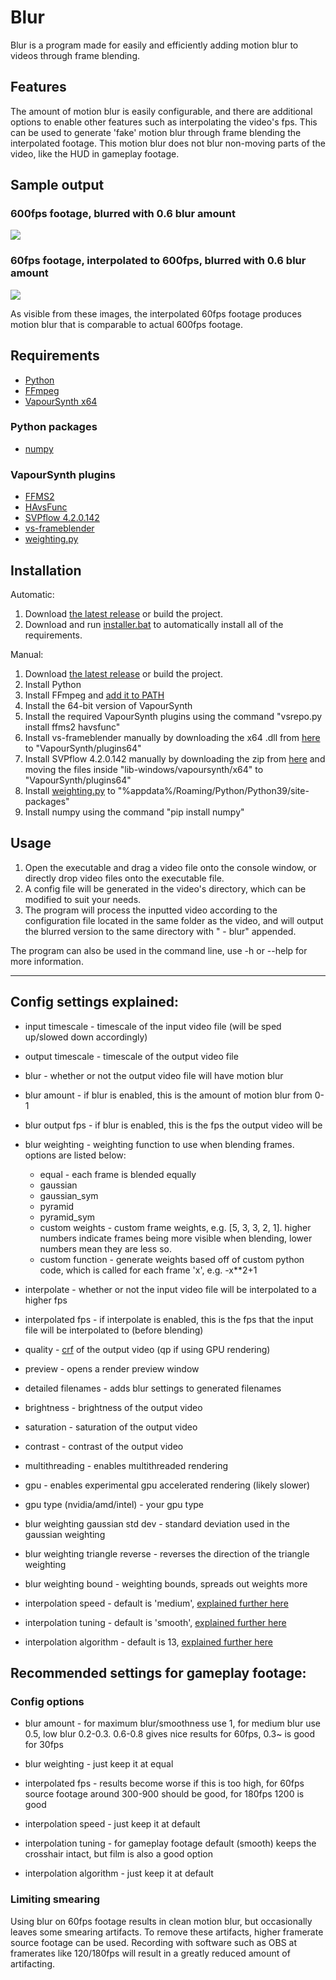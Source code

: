# Blur
Blur is a program made for easily and efficiently adding motion blur to videos through frame blending.

## Features
The amount of motion blur is easily configurable, and there are additional options to enable other features such as interpolating the video's fps. This can be used to generate 'fake' motion blur through frame blending the interpolated footage. This motion blur does not blur non-moving parts of the video, like the HUD in gameplay footage.

## Sample output
### 600fps footage, blurred with 0.6 blur amount
![](https://i.imgur.com/Hk0XIPe.jpg)
### 60fps footage, interpolated to 600fps, blurred with 0.6 blur amount
![](https://i.imgur.com/I4QFWGc.jpg)

As visible from these images, the interpolated 60fps footage produces motion blur that is comparable to actual 600fps footage.

## Requirements
- [Python](https://www.python.org/downloads)
- [FFmpeg](https://ffmpeg.org/download.html)
- [VapourSynth x64](https://www.vapoursynth.com)

### Python packages
- [numpy](https://pypi.org/project/numpy/)

### VapourSynth plugins
- [FFMS2](https://github.com/FFMS/ffms2)
- [HAvsFunc](https://github.com/HomeOfVapourSynthEvolution/havsfunc)
- [SVPflow 4.2.0.142](https://web.archive.org/web/20190322064557/http://www.svp-team.com/files/gpl/svpflow-4.2.0.142.zip)
- [vs-frameblender](https://github.com/f0e/vs-frameblender)
- [weighting.py](https://github.com/f0e/blur/blob/master/weighting.py)

## Installation
Automatic:
1. Download [the latest release](https://github.com/f0e/blur/releases/latest) or build the project.
2. Download and run [installer.bat](https://raw.githubusercontent.com/f0e/blur/master/installer.bat) to automatically install all of the requirements.

Manual:
1. Download [the latest release](https://github.com/f0e/blur/releases/latest) or build the project.
3. Install Python
2. Install FFmpeg and [add it to PATH](https://www.wikihow.com/Install-FFmpeg-on-Windows)
4. Install the 64-bit version of VapourSynth
5. Install the required VapourSynth plugins using the command "vsrepo.py install ffms2 havsfunc"
6. Install vs-frameblender manually by downloading the x64 .dll from [here](https://github.com/f0e/vs-frameblender/releases/latest) to "VapourSynth/plugins64"
7. Install SVPflow 4.2.0.142 manually by downloading the zip from [here](https://web.archive.org/web/20190322064557/http://www.svp-team.com/files/gpl/svpflow-4.2.0.142.zip) and moving the files inside "lib-windows/vapoursynth/x64" to "VapourSynth/plugins64"
8. Install [weighting.py](https://raw.githubusercontent.com/f0e/blur/master/weighting.py) to "%appdata%/Roaming/Python/Python39/site-packages"
9. Install numpy using the command "pip install numpy"

## Usage
1. Open the executable and drag a video file onto the console window, or directly drop video files onto the executable file.
2. A config file will be generated in the video's directory, which can be modified to suit your needs.
3. The program will process the inputted video according to the configuration file located in the same folder as the video, and will output the blurred version to the same directory with " - blur" appended.

The program can also be used in the command line, use -h or --help for more information.

***

## Config settings explained:
- input timescale - timescale of the input video file (will be sped up/slowed down accordingly)
- output timescale - timescale of the output video file

- blur - whether or not the output video file will have motion blur
- blur amount - if blur is enabled, this is the amount of motion blur from 0-1
- blur output fps - if blur is enabled, this is the fps the output video will be
- blur weighting - weighting function to use when blending frames. options are listed below:
  - equal - each frame is blended equally
  - gaussian
  - gaussian_sym
  - pyramid
  - pyramid_sym
  - custom weights - custom frame weights, e.g. [5, 3, 3, 2, 1]. higher numbers indicate frames being more visible when blending, lower numbers mean they are less so.
  - custom function - generate weights based off of custom python code, which is called for each frame 'x', e.g. -x**2+1

- interpolate - whether or not the input video file will be interpolated to a higher fps
- interpolated fps - if interpolate is enabled, this is the fps that the input file will be interpolated to (before blending)

- quality - [crf](https://trac.ffmpeg.org/wiki/Encode/H.264#crf) of the output video (qp if using GPU rendering)
- preview - opens a render preview window
- detailed filenames - adds blur settings to generated filenames

- brightness - brightness of the output video
- saturation - saturation of the output video
- contrast - contrast of the output video

- multithreading - enables multithreaded rendering
- gpu - enables experimental gpu accelerated rendering (likely slower)
- gpu type (nvidia/amd/intel) - your gpu type

- blur weighting gaussian std dev - standard deviation used in the gaussian weighting
- blur weighting triangle reverse - reverses the direction of the triangle weighting
- blur weighting bound - weighting bounds, spreads out weights more

- interpolation speed - default is 'medium', [explained further here](https://www.spirton.com/uploads/InterFrame/InterFrame2.html)
- interpolation tuning - default is 'smooth', [explained further here](https://www.spirton.com/uploads/InterFrame/InterFrame2.html)
- interpolation algorithm - default is 13, [explained further here](https://www.spirton.com/uploads/InterFrame/InterFrame2.html)

## Recommended settings for gameplay footage:
### Config options
- blur amount - for maximum blur/smoothness use 1, for medium blur use 0.5, low blur 0.2-0.3. 0.6-0.8 gives nice results for 60fps, 0.3~ is good for 30fps
- blur weighting - just keep it at equal

- interpolated fps - results become worse if this is too high, for 60fps source footage around 300-900 should be good, for 180fps 1200 is good

- interpolation speed - just keep it at default
- interpolation tuning - for gameplay footage default (smooth) keeps the crosshair intact, but film is also a good option
- interpolation algorithm - just keep it at default

### Limiting smearing
Using blur on 60fps footage results in clean motion blur, but occasionally leaves some smearing artifacts. To remove these artifacts, higher framerate source footage can be used. Recording with software such as OBS at framerates like 120/180fps will result in a greatly reduced amount of artifacting.

